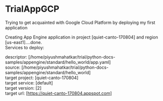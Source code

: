 # TrialAppGCP  
Trying to get acquainted with Google Cloud Platform by deploying my first application  
    
  
Creating App Engine application in project [quiet-canto-170804] and region [us-east1]....done.  
Services to deploy:  
    
descriptor:      [/home/piyushmahatkar/trial/python-docs-samples/appengine/standard/hello_world/app.yaml]  
source:          [/home/piyushmahatkar/trial/python-docs-samples/appengine/standard/hello_world]  
target project:  [quiet-canto-170804]  
target service:  [default]  
target version:  [2]   
target url:      [https://quiet-canto-170804.appspot.com]  

